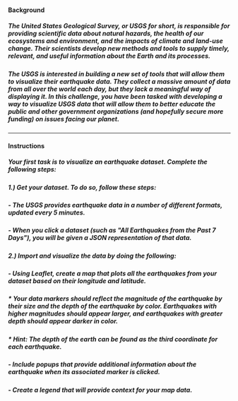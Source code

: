 #### Background
##### The United States Geological Survey, or USGS for short, is responsible for providing scientific data about natural hazards, the health of our ecosystems and environment, and the impacts of climate and land-use change. Their scientists develop new methods and tools to supply timely, relevant, and useful information about the Earth and its processes.
##### The USGS is interested in building a new set of tools that will allow them to visualize their earthquake data. They collect a massive amount of data from all over the world each day, but they lack a meaningful way of displaying it. In this challenge, you have been tasked with developing a way to visualize USGS data that will allow them to better educate the public and other government organizations (and hopefully secure more funding) on issues facing our planet.
---
#### Instructions
##### Your first task is to visualize an earthquake dataset. Complete the following steps:
##### 1.) Get your dataset. To do so, follow these steps:
##### - The USGS provides earthquake data in a number of different formats, updated every 5 minutes.
##### - When you click a dataset (such as "All Earthquakes from the Past 7 Days"), you will be given a JSON representation of that data.
##### 2.) Import and visualize the data by doing the following:
##### - Using Leaflet, create a map that plots all the earthquakes from your dataset based on their longitude and latitude.
##### * Your data markers should reflect the magnitude of the earthquake by their size and the depth of the earthquake by color. Earthquakes with higher magnitudes should appear larger, and earthquakes with greater depth should appear darker in color.
##### * Hint: The depth of the earth can be found as the third coordinate for each earthquake.
##### - Include popups that provide additional information about the earthquake when its associated marker is clicked.
##### - Create a legend that will provide context for your map data.
